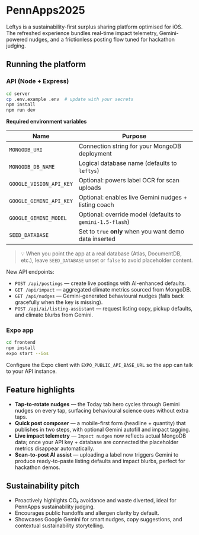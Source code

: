 # PennApps2025

Leftys is a sustainability-first surplus sharing platform optimised for iOS. The refreshed experience bundles real-time impact telemetry, Gemini-powered nudges, and a frictionless posting flow tuned for hackathon judging.

## Running the platform

### API (Node + Express)

```bash
cd server
cp .env.example .env  # update with your secrets
npm install
npm run dev
```

**Required environment variables**

| Name | Purpose |
| --- | --- |
| `MONGODB_URI` | Connection string for your MongoDB deployment |
| `MONGODB_DB_NAME` | Logical database name (defaults to `leftys`) |
| `GOOGLE_VISION_API_KEY` | Optional: powers label OCR for scan uploads |
| `GOOGLE_GEMINI_API_KEY` | Optional: enables live Gemini nudges + listing coach |
| `GOOGLE_GEMINI_MODEL` | Optional: override model (defaults to `gemini-1.5-flash`) |
| `SEED_DATABASE` | Set to `true` **only** when you want demo data inserted |

> :bulb: When you point the app at a real database (Atlas, DocumentDB, etc.), leave `SEED_DATABASE` unset or `false` to avoid placeholder content.

New API endpoints:

* `POST /api/postings` — create live postings with AI-enhanced defaults.
* `GET /api/impact` — aggregated climate metrics sourced from MongoDB.
* `GET /api/nudges` — Gemini-generated behavioural nudges (falls back gracefully when the key is missing).
* `POST /api/ai/listing-assistant` — request listing copy, pickup defaults, and climate blurbs from Gemini.

### Expo app

```bash
cd frontend
npm install
expo start --ios
```

Configure the Expo client with `EXPO_PUBLIC_API_BASE_URL` so the app can talk to your API instance.

## Feature highlights

* **Tap-to-rotate nudges** — the Today tab hero cycles through Gemini nudges on every tap, surfacing behavioural science cues without extra taps.
* **Quick post composer** — a mobile-first form (headline + quantity) that publishes in two steps, with optional Gemini autofill and impact tagging.
* **Live impact telemetry** — `Impact nudges` now reflects actual MongoDB data; once your API key + database are connected the placeholder metrics disappear automatically.
* **Scan-to-post AI assist** — uploading a label now triggers Gemini to produce ready-to-paste listing defaults and impact blurbs, perfect for hackathon demos.

## Sustainability pitch

* Proactively highlights CO₂ avoidance and waste diverted, ideal for PennApps sustainability judging.
* Encourages public handoffs and allergen clarity by default.
* Showcases Google Gemini for smart nudges, copy suggestions, and contextual sustainability storytelling.
